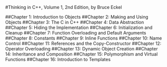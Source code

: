 #Thinking in C++, Volume 1, 2nd Edition, by Bruce Eckel

##Chapter 1: Introduction to Objects
##Chapter 2: Making and Using Objects
##Chapter 3: The C in C++
##Chapter 4: Data Abstraction
##Chapter 5: Hiding the Implementation
##Chapter 6: Initialization and Cleanup
##Chapter 7: Function Overloading and Default Arguments
##Chapter 8: Constants
##Chapter 9: Inline Functions
##Chapter 10: Name Control
##Chapter 11: References and the Copy-Constructor
##Chapter 12: Operator Overloading
##Chapter 13: Dynamic Object Creation
##Chapter 14: Inheritance and Composition
##Chapter 15: Polymorphism and Virtual Functions
##Chapter 16: Introduction to Templates
